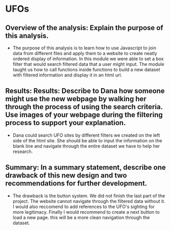 # UFOs

## Overview of the analysis: Explain the purpose of this analysis.
* The purpose of this analysis is to learn how to use Javascript to join data from different files and apply them to a website to create neatly ordered display of information. In this module we were able to set a box filter that would search filtered data that a user might input. The module taught us how to call functions inside functions to build a new dataset with filtered information and display it in an html url.
## Results: Results: Describe to Dana how someone might use the new webpage by walking her through the process of using the search criteria. Use images of your webpage during the filtering process to support your explanation.

* Dana could search UFO sites by different filters we created on the left side of the html site. She should be able to input the information on the blank line and navigate through the entire dataset we have to help her research.

## Summary: In a summary statement, describe one drawback of this new design and two recommendations for further development.

* The drawback is the button system. We did not finish the last part of the project. The website cannot navigate through the filtered data without it. I would also reccomend to  add references to the UFO's sighting for more legitimacy. Finally I would recommend to create a next button to load a new page. this will be a more clean navigation through the dataset.